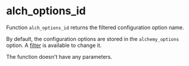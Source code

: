 # alch_options_id

Function `alch_options_id` returns the filtered configuration option name.

By default, the configuration options are stored in the `alchemy_options` option. A [filter](/filters/alch_options_id.md) is available to change it.

The function doesn't have any parameters.